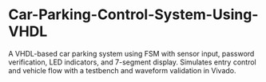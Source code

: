 # Car-Parking-Control-System-Using-VHDL
A VHDL-based car parking system using FSM with sensor input, password verification, LED indicators, and 7-segment display. Simulates entry control and vehicle flow with a testbench and waveform validation in Vivado.
